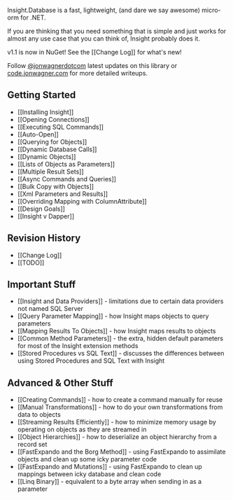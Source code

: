 Insight.Database is a fast, lightweight, (and dare we say awesome) micro-orm for .NET.

If you are thinking that you need something that is simple and just works for almost any use case that you can think of, Insight probably does it.

v1.1 is now in NuGet! See the [[Change Log]] for what's new!

Follow [@jonwagnerdotcom](http://twitter.com/#!jonwagnerdotcom) latest updates on this library or [code.jonwagner.com](http://code.jonwagner.com) for more detailed writeups.

## Getting Started ##
* [[Installing Insight]]
* [[Opening Connections]]
* [[Executing SQL Commands]]
* [[Auto-Open]]
* [[Querying for Objects]]
* [[Dynamic Database Calls]]
* [[Dynamic Objects]]
* [[Lists of Objects as Parameters]]
* [[Multiple Result Sets]]
* [[Async Commands and Queries]]
* [[Bulk Copy with Objects]]
* [[Xml Parameters and Results]]
* [[Overriding Mapping with ColumnAttribute]]
* [[Design Goals]]
* [[Insight v Dapper]]

## Revision History ##
* [[Change Log]]
* [[TODO]]

## Important Stuff ##
* [[Insight and Data Providers]] - limitations due to certain data providers not named SQL Server
* [[Query Parameter Mapping]] - how Insight maps objects to query parameters
* [[Mapping Results To Objects]] - how Insight maps results to objects
* [[Common Method Parameters]] - the extra, hidden default parameters for most of the Insight extension methods
* [[Stored Procedures vs SQL Text]] - discusses the differences between using Stored Procedures and SQL Text with Insight

## Advanced & Other Stuff ##
* [[Creating Commands]] - how to create a command manually for reuse
* [[Manual Transformations]] - how to do your own transformations from data to objects
* [[Streaming Results Efficiently]] - how to minimize memory usage by operating on objects as they are streamed in
* [[Object Hierarchies]] - how to deserialize an object hierarchy from a record set
* [[FastExpando and the Borg Method]] - using FastExpando to assimilate objects and clean up some icky parameter code
* [[FastExpando and Mutations]] - using FastExpando to clean up mappings between icky database and clean code
* [[Linq Binary]] - equivalent to a byte array when sending in as a parameter
